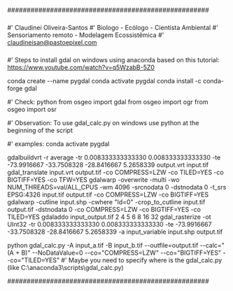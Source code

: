 ####################################################

###
#' Claudinei Oliveira-Santos
#' Biologo - Ecólogo - Cientista Ambiental
#' Sensoriamento remoto - Modelagem Ecossistêmica
#' claudineisan@pastoepixel.com

###
#' Steps to install gdal on windows using anaconda
based on this tutorial: https://www.youtube.com/watch?v=q5WzabB-5Z0

conda create --name pygdal
conda activate pygdal
conda install -c conda-forge gdal

#' Check:
python
from osgeo import gdal
from osgeo import ogr
from osgeo import osr

#' Observation:
To use gdal_calc.py on windows use python at the beginning of the script

#' examples:
conda activate pygdal

gdalbuildvrt -r average -tr 0.008333333333330 0.008333333333330 -te -73.9916667 -33.7508328 -28.8416667 5.2658339 output.vrt input.tif
gdal_translate input.vrt output.tif -co COMPRESS=LZW -co TILED=YES -co BIGTIFF=YES -co TFW=YES
gdalwarp -overwrite -multi -wo NUM_THREADS=val/ALL_CPUS -wm 4096 -srcnodata 0 -dstnodata 0 -t_srs EPSG:4326 input.tif output.tif -co COMPRESS=LZW -co BIGTIFF=YES
gdalwarp -cutline input.shp -cwhere "Id=0" -crop_to_cutline input.tif output.tif -dstnodata 0 -co COMPRESS=LZW -co BIGTIFF=YES -co TILED=YES
gdaladdo input_output.tif 2 4 5 6 8 16 32
gdal_rasterize -ot UInt32 -tr 0.008333333333330 0.008333333333330 -te -73.9916667 -33.7508328 -28.8416667 5.2658339 -a input_variable input.shp output.tif 

python gdal_calc.py -A input_a.tif -B input_b.tif --outfile=output.tif --calc="(A + B)" --NoDataValue=0 --co="COMPRESS=LZW" --co="BIGTIFF=YES" --co="TILED=YES"
#' Maybe you need to specify where is the gdal_calc.py (like C:\\anaconda3\\scripts\\gdal_calc.py)

####################################################
